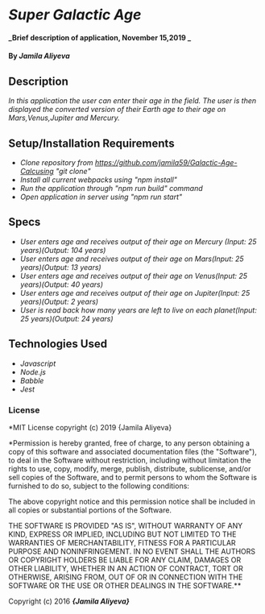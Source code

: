 # _Super Galactic Age_

#### _Brief description of application, November 15,2019 _

#### By _**Jamila Aliyeva**_

## Description

_In this application the user can enter their age in the field. The user is then displayed the converted version of their Earth age to their age on Mars,Venus,Jupiter and Mercury._

## Setup/Installation Requirements

* _Clone repository from https://github.com/jamila59/Galactic-Age-Calcusing "git clone"_
* _Install all current webpacks using "npm install"_
* _Run the application through "npm run build" command_
* _Open application in server using "npm run start"_

## Specs
* _User enters age and receives output of their age on Mercury (Input: 25 years)(Output: 104 years)_
* _User enters age and receives output of their age on Mars(Input: 25 years)(Output: 13 years)_
* _User enters age and receives output of their age on Venus(Input: 25 years)(Output: 40 years)_
* _User enters age and receives output of their age on Jupiter(Input: 25 years)(Output: 2 years)_
* _User is read back how many years are left to live on each planet(Input: 25 years)(Output: 24 years)_


## Technologies Used

* _Javascript_
* _Node.js_
* _Babble_
* _Jest_

### License

*MIT License copyright (c) 2019 {Jamila Aliyeva}

*Permission is hereby granted, free of charge, to any person obtaining a copy of this software and associated documentation files (the "Software"), to deal in the Software without restriction, including without limitation the rights to use, copy, modify, merge, publish, distribute, sublicense, and/or sell copies of the Software, and to permit persons to whom the Software is furnished to do so, subject to the following conditions:

The above copyright notice and this permission notice shall be included in all copies or substantial portions of the Software.

THE SOFTWARE IS PROVIDED "AS IS", WITHOUT WARRANTY OF ANY KIND, EXPRESS OR IMPLIED, INCLUDING BUT NOT LIMITED TO THE WARRANTIES OF MERCHANTABILITY, FITNESS FOR A PARTICULAR PURPOSE AND NONINFRINGEMENT. IN NO EVENT SHALL THE AUTHORS OR COPYRIGHT HOLDERS BE LIABLE FOR ANY CLAIM, DAMAGES OR OTHER LIABILITY, WHETHER IN AN ACTION OF CONTRACT, TORT OR OTHERWISE, ARISING FROM, OUT OF OR IN CONNECTION WITH THE SOFTWARE OR THE USE OR OTHER DEALINGS IN THE SOFTWARE.**

Copyright (c) 2016 **_{Jamila Aliyeva}_**
